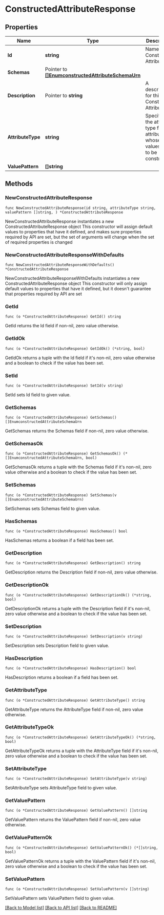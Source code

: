 # ConstructedAttributeResponse

## Properties

Name | Type | Description | Notes
------------ | ------------- | ------------- | -------------
**Id** | **string** | Name of the Constructed Attribute | 
**Schemas** | Pointer to [**[]EnumconstructedAttributeSchemaUrn**](EnumconstructedAttributeSchemaUrn.md) |  | [optional] 
**Description** | Pointer to **string** | A description for this Constructed Attribute | [optional] 
**AttributeType** | **string** | Specifies the attribute type for the attribute whose values are to be constructed. | 
**ValuePattern** | **[]string** |  | 

## Methods

### NewConstructedAttributeResponse

`func NewConstructedAttributeResponse(id string, attributeType string, valuePattern []string, ) *ConstructedAttributeResponse`

NewConstructedAttributeResponse instantiates a new ConstructedAttributeResponse object
This constructor will assign default values to properties that have it defined,
and makes sure properties required by API are set, but the set of arguments
will change when the set of required properties is changed

### NewConstructedAttributeResponseWithDefaults

`func NewConstructedAttributeResponseWithDefaults() *ConstructedAttributeResponse`

NewConstructedAttributeResponseWithDefaults instantiates a new ConstructedAttributeResponse object
This constructor will only assign default values to properties that have it defined,
but it doesn't guarantee that properties required by API are set

### GetId

`func (o *ConstructedAttributeResponse) GetId() string`

GetId returns the Id field if non-nil, zero value otherwise.

### GetIdOk

`func (o *ConstructedAttributeResponse) GetIdOk() (*string, bool)`

GetIdOk returns a tuple with the Id field if it's non-nil, zero value otherwise
and a boolean to check if the value has been set.

### SetId

`func (o *ConstructedAttributeResponse) SetId(v string)`

SetId sets Id field to given value.


### GetSchemas

`func (o *ConstructedAttributeResponse) GetSchemas() []EnumconstructedAttributeSchemaUrn`

GetSchemas returns the Schemas field if non-nil, zero value otherwise.

### GetSchemasOk

`func (o *ConstructedAttributeResponse) GetSchemasOk() (*[]EnumconstructedAttributeSchemaUrn, bool)`

GetSchemasOk returns a tuple with the Schemas field if it's non-nil, zero value otherwise
and a boolean to check if the value has been set.

### SetSchemas

`func (o *ConstructedAttributeResponse) SetSchemas(v []EnumconstructedAttributeSchemaUrn)`

SetSchemas sets Schemas field to given value.

### HasSchemas

`func (o *ConstructedAttributeResponse) HasSchemas() bool`

HasSchemas returns a boolean if a field has been set.

### GetDescription

`func (o *ConstructedAttributeResponse) GetDescription() string`

GetDescription returns the Description field if non-nil, zero value otherwise.

### GetDescriptionOk

`func (o *ConstructedAttributeResponse) GetDescriptionOk() (*string, bool)`

GetDescriptionOk returns a tuple with the Description field if it's non-nil, zero value otherwise
and a boolean to check if the value has been set.

### SetDescription

`func (o *ConstructedAttributeResponse) SetDescription(v string)`

SetDescription sets Description field to given value.

### HasDescription

`func (o *ConstructedAttributeResponse) HasDescription() bool`

HasDescription returns a boolean if a field has been set.

### GetAttributeType

`func (o *ConstructedAttributeResponse) GetAttributeType() string`

GetAttributeType returns the AttributeType field if non-nil, zero value otherwise.

### GetAttributeTypeOk

`func (o *ConstructedAttributeResponse) GetAttributeTypeOk() (*string, bool)`

GetAttributeTypeOk returns a tuple with the AttributeType field if it's non-nil, zero value otherwise
and a boolean to check if the value has been set.

### SetAttributeType

`func (o *ConstructedAttributeResponse) SetAttributeType(v string)`

SetAttributeType sets AttributeType field to given value.


### GetValuePattern

`func (o *ConstructedAttributeResponse) GetValuePattern() []string`

GetValuePattern returns the ValuePattern field if non-nil, zero value otherwise.

### GetValuePatternOk

`func (o *ConstructedAttributeResponse) GetValuePatternOk() (*[]string, bool)`

GetValuePatternOk returns a tuple with the ValuePattern field if it's non-nil, zero value otherwise
and a boolean to check if the value has been set.

### SetValuePattern

`func (o *ConstructedAttributeResponse) SetValuePattern(v []string)`

SetValuePattern sets ValuePattern field to given value.



[[Back to Model list]](../README.md#documentation-for-models) [[Back to API list]](../README.md#documentation-for-api-endpoints) [[Back to README]](../README.md)


